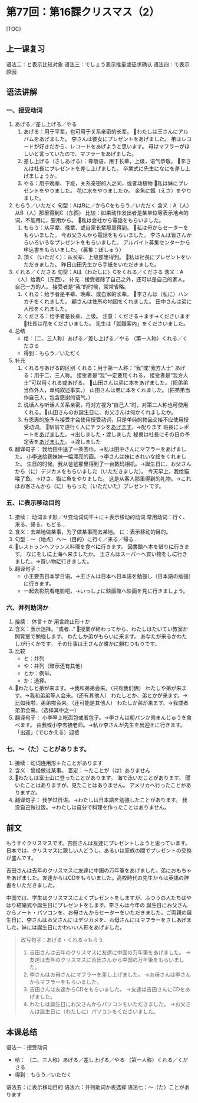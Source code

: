 # 第77回：第16課クリスマス（2）

[TOC]

## 上一课复习

语法二：と表示比较对象
语法三：でしょう表示推量或征求确认
语法四：で表示原因

## 语法讲解

### 一、授受动词

1. あげる／差し上げる／やる
   1. あげる：用于平辈，也可用于关系亲密的长辈。
      📌わたしは王さんにアルバムをあげました。
      李さんは彼女にプレゼントをあげました。
      弟はレコードが好きだから、レコードをあげようと思います。
      母はマフラーがほしいと言っていたので、マフラーをあげました。
   2. 差し上げる（さしあげる）：尊敬语，用于长辈，上级，语气恭敬。
      📌李さんは社長にプレゼントを差し上げました。
      卒業式に先生になにを差し上げましょうか。
   3. やる：用于晚辈、下级，关系亲密的人之间，或者动植物
      📌私は妹にプレゼントをやりました。
      花に水をやりましたか。
      金魚に餌（えさ）をやりました。
2. もらう／いただく
   句型：AはBに／からCをもらう／いただく
   含义：A（人）从B（人）那里得到C（东西）
   比较：如果动作发出者是某单位等表示地点的词，不能用に，要用から。
   📌私は会社から電話をもらいました。
   1. もらう：从平辈、晚辈、或自家长辈那里得到。
      📌私は母からセーターをもらいました。
      今お父さんから電話をもらいました。
      李さんは皆さんからいろいろなプレゼントをもらいました。
      アルバイ卜募集センターから申込書をもらいました。（募集：ぼしゅう）
   2. 頂く（いただく）：从长辈、上级那里得到。
      📌私は社長にプレゼントをいただきました。
      昨日山田先生から手紙をいただきました。
3. くれる／くださる
   句型：Aは（わたしに）Cをくれる／くださる
   含义：A（人）给我C（东西）。
   补充：接受者除了自己之外，还可以是自己的家人，自己一方的人。
   接受者是“我”的时候，常常省略。
   1. くれる：给予者是平辈、晩辈、或自家的长辈。
      📌李さんは（私に）ハンカチをくれました。
      顧さんは住所の地図をくれました。
      田中さんは弟に人形をくれました。
   2. くださる：给予者是长辈、上级。
      注意：くださる＋ます→くださいます
      📌社長は花をくださいました。
      先生は「就職案内」をくださいました。
4. 总结
   - 给：（二、三人称）あげる／差し上げる／やる
     （第一人称）くれる／くださる
   - 得到：もらう／いただく
5. 补充
   1. くれる与あげる的区别
      くれる：用于第一人称：“我”或“我方人士”
      あげる：用于二、三人称。
      接受者是“我”一定要用くれる，
      接受者是“我方人士”可以用くれる或あげる。
      📌山田さんは弟に本をあげました。（把弟弟当作外人，单纯叙述事实。）
      山田さんは弟に本をくれました。（把弟弟当作自己人，包含感谢的语气。）
   2. 说话人与听话人关系亲密，将对方视为“自己人”时，对第二人称也可使用くれる。📌山田さんのお誕生日に、お父さんは何かくれましたか。
   3. 有恩惠的施予与接受才会使用授受动词，只是单纯的物品交接不应使用授受动词。
      📌駅前で道行く人にチラシを<u>あげます</u>。→配ります
      班長にレポートを<u>あげました</u>。→出しました・渡しました
      秘書は社長にその日の予定表を<u>あげました</u>。→渡しました
6. 翻译句子：
   我给田中送了一条围巾。→私は田中さんにマフラーをあげました。
   小李送给我妹妹一幅漂亮的画。→李さんは妹にきれいな絵をくれました。
   生日的时候，我从爸爸那里得到了一台数码相机。→誕生日に、お父さんから（に）デジカメをもらいました（いただきました）。
   今天早上，我给猫喂了鱼。→けさ、猫に魚をやりました。
   这是从客人那里得到的礼物。→これはお客さんから（に）もらった（いただいた）プレゼントです。

### 五、に表示移动目的

1. 接续：
   动词ます形／サ变动词词干＋に＋表示移动的动词
   常用动词：行く、来る、帰る、もどる…
2. 含义：去某地做某事，为了做某事而去某地。
   に：表示移动的目的。
3. 句型：～（地点）ヘ～（目的）に行く／来る／帰る…
4. 📌レストランヘフランス料理を食べ**に**行きます。
   図書館へ本を借り**に**行きます。
   なにをし**に**上海へ来ましたか。
   王さんはスーパーへ買い物をし**に**行きました。→買い物**に**行きました。
5. 翻译句子：
   - 小王要去日本学日语。→王さんは日本へ日本語を勉強し（日本語の勉強）に行きます。
   - 一起去影院看电影吧。→いっしょに映画館へ映画を見に行きましょう。

### 六、并列助词か

1. 接续：
   体言＋か
   用言终止形＋か
2. 含义：表示选择。“或者…”
   📌授業が終わってから、わたしはたいてい教室か閲覧室で勉強します。
   わたしか弟がもらいに来ます。
   あなたが来るかわたしが行くかです。
   その仕事は王さんか誰かに頼むつもりです。
3. 比较
   - と：并列
   - や：并列（暗示还有其他）
   - とか：例举。
   - か：选择。
4. 📌わたしと弟が来ます。→我和弟弟会来。（只有我们俩）
   わたしや弟が来ます。→我和弟弟等人会来。（还有其他人）
   わたしとか、弟とかが来ます。→比如我啦，弟弟啦会来。（还可能是其他人）
   わたしか弟が来ます。→我或者弟弟会来。（选择其中之一）
5. 翻译句子：
   小李早上吃面包或者包子。→李さんは朝パンか肉まんじゅうを食べます。
   由我或小李去接老师。→私か李さんが先生を出迎えに行きます。
   「出迎」（でむかえる）迎接

### 七、～（た）ことがあります。

1. 接续：动词连用形＋たことがあります
2. 含义：曾经做过某事。
   否定：～たことが（は）ありません
3. 📌わたしは富士山に登ったことがあります。
   海で泳いだことがあります。
   聞いたことはありますが、見たことはありません。
   アメリカへ行ったことがありますか。
4. 翻译句子：
   我学过日语。→わたしは日本語を勉強したことがあります。
   我没自己做过饭。→わたしは自分で料理を作ったことはありません。

## 前文

もうすぐクリスマスです。吉田さんは友達にプレゼントしようと思っています。日本では、クリスマスに親しい人どうし、あるいは家族の間でプレゼントの交換が盛んです。

吉田さんは去年のクリスマスに友達に中国の万年筆をあげました。弟におもちゃをあげました。友達からはCDをもらいました。高校時代の先生からは英語の辞書をいただきました。

中国では、学生はクリスマスによくプレゼントをしますが、ふつうの人たちはやはり結婚式や誕生日にプレゼントをします。李さんは今年の
誕生日にお父さんからノート・パソコンを、お母さんからセーターをいただきました。ご両親の誕生日に、李さんはお父さんにはデジカメを、お母さんにはマフラーをさしあげました。妹には誕生日にかわいい人形をあげました。

> 改写句子：あげる・くれる→もらう
>
> 1. 吉田さんは去年のクリスマスに友達に中国の万年筆をあげました。
>    →友達は去年のクリスマスに吉田さんから中国の万年筆をもらいました。
> 2. 李さんはお母さんにマフラーを差し上げました。
>    →お母さんは李さんからマフラーをもらいました。
> 3. 吉田さんは友達からCDをもらいました。
>    →友達は吉田さんにCDをあげました。
> 4. わたしは誕生日にお父さんからパソコンをいただきました。
>    →お父さんは誕生日に（わたしに）パソコンをくださいました。

## 本课总结

语法一：授受动词

- 给：
  （二、三人称）あげる／差し上げる／やる
  （第一人称）くれる／くださる
- 得到：もらう／いただく

语法五：に表示移动目的
语法六：并列助词か表选择
语法七：～（た）ことがあります
